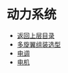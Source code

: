 # 动力系统

* [返回上层目录](../electromechanical-systems.md)
* [多旋翼组装选型](copter-assemble-and-lectotype/copter-assemble-and-lectotype.md)
* [电调](ESC/ESC.md)
* [电机](motor/motor.md)

